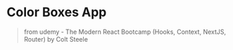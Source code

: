# Color Boxes App

> from udemy - The Modern React Bootcamp (Hooks, Context, NextJS, Router) by Colt Steele
